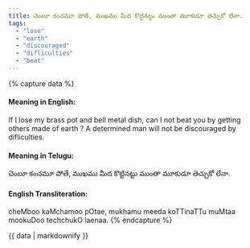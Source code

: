 ```yaml
---
title: చెంబూ కంచమూ పోతే, ముఖము మీద కొట్టినట్టు ముంతా మూకుడూ తెచ్చుకో లేనా.
tags:
  - "lose"
  - "earth"
  - "discouraged"
  - "difliculties"
  - "beat"
---
```


{% capture data %}
#### Meaning in English:
If I lose my brass pot and bell metal dish, can I not beat you by getting others made of earth ?
A determined man will not be discouraged by difliculties.

#### Meaning in Telugu:
చెంబూ కంచమూ పోతే, ముఖము మీద కొట్టినట్టు ముంతా మూకుడూ తెచ్చుకో లేనా.

#### English Transliteration:
cheMboo kaMchamoo pOtae, mukhamu meeda koTTinaTTu muMtaa mookuDoo techchukO laenaa.
{% endcapture %}

<div class="notice">{{ data | markdownify }}</div>

